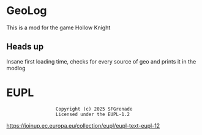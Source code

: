# GeoLog

This is a mod for the game Hollow Knight

## Heads up

Insane first loading time, checks for every source of geo and prints it in the modlog

# EUPL
                      Copyright (c) 2025 SFGrenade
                      Licensed under the EUPL-1.2
https://joinup.ec.europa.eu/collection/eupl/eupl-text-eupl-12
